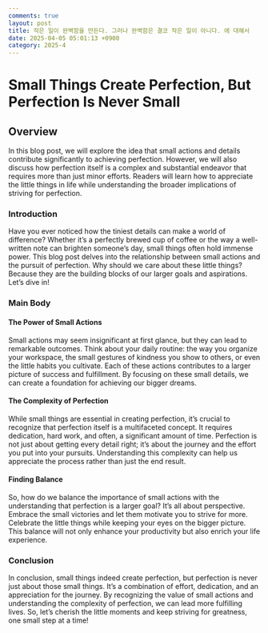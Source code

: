 ```yaml
---
comments: true
layout: post
title: 작은 일이 완벽함을 만든다. 그러나 완벽함은 결코 작은 일이 아니다. 에 대해서
date: 2025-04-05 05:01:13 +0900
category: 2025-4
---
```


# Small Things Create Perfection, But Perfection Is Never Small

## Overview
In this blog post, we will explore the idea that small actions and details contribute significantly to achieving perfection. However, we will also discuss how perfection itself is a complex and substantial endeavor that requires more than just minor efforts. Readers will learn how to appreciate the little things in life while understanding the broader implications of striving for perfection.

### Introduction
Have you ever noticed how the tiniest details can make a world of difference? Whether it’s a perfectly brewed cup of coffee or the way a well-written note can brighten someone’s day, small things often hold immense power. This blog post delves into the relationship between small actions and the pursuit of perfection. Why should we care about these little things? Because they are the building blocks of our larger goals and aspirations. Let’s dive in!

### Main Body

#### The Power of Small Actions
Small actions may seem insignificant at first glance, but they can lead to remarkable outcomes. Think about your daily routine: the way you organize your workspace, the small gestures of kindness you show to others, or even the little habits you cultivate. Each of these actions contributes to a larger picture of success and fulfillment. By focusing on these small details, we can create a foundation for achieving our bigger dreams.

#### The Complexity of Perfection
While small things are essential in creating perfection, it’s crucial to recognize that perfection itself is a multifaceted concept. It requires dedication, hard work, and often, a significant amount of time. Perfection is not just about getting every detail right; it’s about the journey and the effort you put into your pursuits. Understanding this complexity can help us appreciate the process rather than just the end result.

#### Finding Balance
So, how do we balance the importance of small actions with the understanding that perfection is a larger goal? It’s all about perspective. Embrace the small victories and let them motivate you to strive for more. Celebrate the little things while keeping your eyes on the bigger picture. This balance will not only enhance your productivity but also enrich your life experience.

### Conclusion
In conclusion, small things indeed create perfection, but perfection is never just about those small things. It’s a combination of effort, dedication, and an appreciation for the journey. By recognizing the value of small actions and understanding the complexity of perfection, we can lead more fulfilling lives. So, let’s cherish the little moments and keep striving for greatness, one small step at a time!